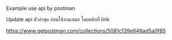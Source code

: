 Example use api by postman

Update api ตัวล่าสุด ก่อนใช้งานเสมอ โดยคลิกที่ link

https://www.getpostman.com/collections/5081c139e648ad5a0f85